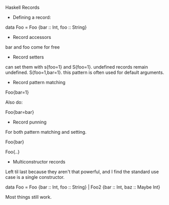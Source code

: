 Haskell Records

* Defining a record:

data Foo = Foo {bar :: Int, foo :: String}

* Record accessors

bar and foo come for free

* Record setters

can set them with s{foo=1} and S{foo=1}. undefined records remain undefined. S{foo=1,bar=1}. this pattern is often used for default arguments.

* Record pattern matching

Foo{bar=1}

Also do:

Foo{bar=bar}

* Record punning

For both pattern matching and setting.

Foo{bar}

Foo{..}

* Multiconstructor records

Left til last because they aren't that powerful, and I find the standard use case is a single constructor.

data Foo = Foo {bar :: Int, foo :: String}
         | Foo2 {bar :: Int, baz :: Maybe Int}

Most things still work.
